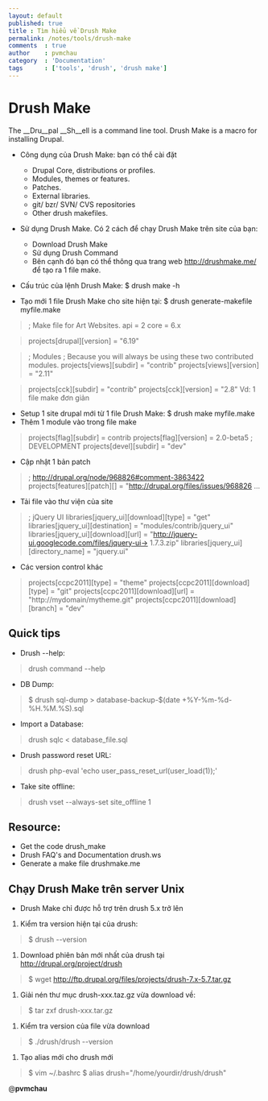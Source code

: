 ```yaml
---
layout: default
published: true
title : Tìm hiểu về Drush Make
permalink: /notes/tools/drush-make
comments  : true
author    : pvmchau
category  : 'Documentation'
tags      : ['tools', 'drush', 'drush make']
---
```


# Drush Make

The __Dru__pal __Sh__ell is a command line tool. Drush Make is a macro for installing Drupal.

- Công dụng của Drush Make: bạn có thể cài đặt
	- Drupal Core, distributions or profiles.
	- Modules, themes or features.
	- Patches.
	- External libraries.
	- git/ bzr/ SVN/ CVS repositories
	- Other drush makefiles.

- Sử dụng Drush Make. Có 2 cách để chạy Drush Make trên site của bạn:
	- Download Drush Make
	- Sử dụng Drush Command
	- Bên cạnh đó bạn có thể thông qua trang web http://drushmake.me/ để tạo ra 1 file make.

- Cấu trúc của lệnh Drush Make: $ drush make -h
- Tạo mới 1 file Drush Make cho site hiện tại: $ drush generate-makefile myfile.make
>	; Make file for Art Websites.
>	api = 2
>	core = 6.x

>	projects[drupal][version] = "6.19"

>	; Modules
>	; Because you will always be using these two contributed modules.
>	projects[views][subdir] = "contrib"
>	projects[views][version] = "2.11"

>	projects[cck][subdir] = "contrib"
>	projects[cck][version] = "2.8"
Vd: 1 file make đơn giản

- Setup 1 site drupal mới từ 1 file Drush Make: $ drush make  myfile.make
- Thêm 1 module vào trong file make

>	projects[flag][subdir] = contrib
>	projects[flag][version] = 2.0-beta5
>	; DEVELOPMENT
>	projects[devel][subdir] = "dev" 

- Cập nhật 1 bản patch
>	; http://drupal.org/node/968826#comment-3863422
>	projects[features][patch][] = "http://drupal.org/files/issues/968826 ... 

- Tải file vào thư viện của site

>	; jQuery UI
>	libraries[jquery_ui][download][type] = "get"
>	libraries[jquery_ui][destination] = "modules/contrib/jquery_ui"
>	libraries[jquery_ui][download][url] = "http://jquery-ui.googlecode.com/files/jquery-ui->	1.7.3.zip"
>	libraries[jquery_ui][directory_name] = "jquery.ui" 

- Các version control khác

>	projects[ccpc2011][type] = "theme"
>	projects[ccpc2011][download][type] = "git"
>	projects[ccpc2011][download][url] = "http://mydomain/mytheme.git"
>	projects[ccpc2011][download][branch] = "dev" 

## Quick tips
- Drush --help:
>	drush command --help

- DB Dump:
>	$ drush sql-dump > database-backup-$(date +%Y-%m-%d-%H.%M.%S).sql

- Import a Database:
>	drush sqlc < database_file.sql

- Drush password reset URL:
>	drush php-eval 'echo user_pass_reset_url(user_load(1));'

- Take site offline:
>	drush vset --always-set site_offline 1

## Resource:
- Get the code drush_make
- Drush FAQ's and Documentation drush.ws 
- Generate a make file drushmake.me 

## Chạy Drush Make trên server Unix
- Drush Make chỉ được hỗ trợ trên drush 5.x trở lên
1. Kiểm tra version hiện tại của drush: 
>	$ drush --version
1. Download phiên bản mới nhất của drush tại http://drupal.org/project/drush
>	$ wget http://ftp.drupal.org/files/projects/drush-7.x-5.7.tar.gz 
1. Giải nén thư mục drush-xxx.taz.gz vừa download về:
>	$ tar zxf drush-xxx.tar.gz
1. Kiểm tra version của file vừa download
>	$ ./drush/drush --version
1. Tạo alias mới cho drush mới
>	$ vim ~/.bashrc
>	$ alias drush="/home/yourdir/drush/drush"

@__pvmchau__